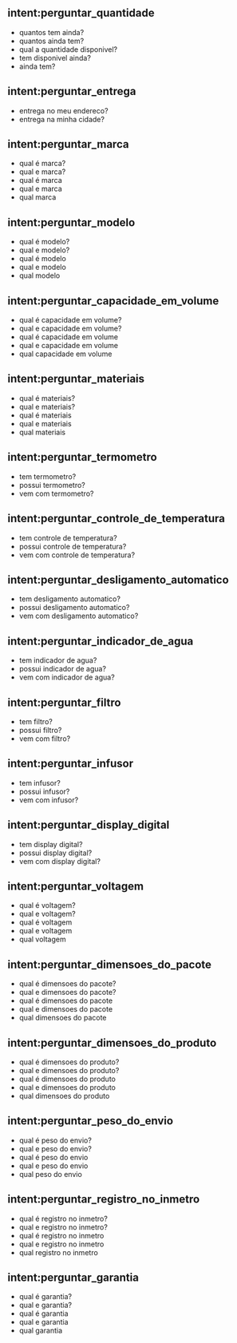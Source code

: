 ## intent:perguntar_quantidade
- quantos tem ainda?
- quantos ainda tem?
- qual a quantidade disponivel?
- tem disponivel ainda?
- ainda tem?

## intent:perguntar_entrega
- entrega no meu endereco?
- entrega na minha cidade?

## intent:perguntar_marca
- qual é marca?
- qual e marca?
- qual é marca
- qual e marca
- qual marca

## intent:perguntar_modelo
- qual é modelo?
- qual e modelo?
- qual é modelo
- qual e modelo
- qual modelo

## intent:perguntar_capacidade_em_volume
- qual é capacidade em volume?
- qual e capacidade em volume?
- qual é capacidade em volume
- qual e capacidade em volume
- qual capacidade em volume 

## intent:perguntar_materiais
- qual é materiais?
- qual e materiais? 
- qual é materiais
- qual e materiais
- qual materiais

## intent:perguntar_termometro
- tem termometro?
- possui termometro?
- vem com termometro?

## intent:perguntar_controle_de_temperatura
- tem controle de temperatura?
- possui controle de temperatura?
- vem com controle de temperatura?


## intent:perguntar_desligamento_automatico
- tem desligamento automatico?
- possui desligamento automatico?
- vem com desligamento automatico?

## intent:perguntar_indicador_de_agua
- tem indicador de agua?
- possui indicador de agua?
- vem com indicador de agua?

## intent:perguntar_filtro
- tem filtro?
- possui filtro?
- vem com filtro?

## intent:perguntar_infusor
- tem infusor?
- possui infusor?
- vem com infusor?

## intent:perguntar_display_digital
- tem display digital?
- possui display digital?
- vem com display digital?

## intent:perguntar_voltagem
- qual é voltagem?
- qual e voltagem?
- qual é voltagem
- qual e voltagem
- qual voltagem

## intent:perguntar_dimensoes_do_pacote
- qual é dimensoes do pacote?
- qual e dimensoes do pacote?
- qual é dimensoes do pacote
- qual e dimensoes do pacote
- qual dimensoes do pacote

## intent:perguntar_dimensoes_do_produto
- qual é dimensoes do produto?
- qual e dimensoes do produto?
- qual é dimensoes do produto
- qual e dimensoes do produto
- qual dimensoes do produto

## intent:perguntar_peso_do_envio
- qual é peso do envio?
- qual e peso do envio?
- qual é peso do envio
- qual e peso do envio
- qual peso do envio

## intent:perguntar_registro_no_inmetro
- qual é registro no inmetro?
- qual e registro no inmetro?
- qual é registro no inmetro
- qual e registro no inmetro
- qual registro no inmetro

## intent:perguntar_garantia
- qual é garantia?
- qual e garantia?
- qual é garantia
- qual e garantia
- qual garantia
